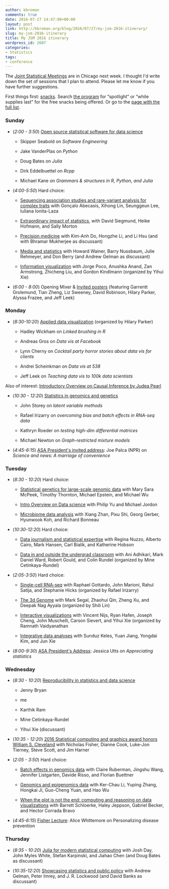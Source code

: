 ```yaml
---
author: kbroman
comments: true
date: 2016-07-27 14:47:08+00:00
layout: post
link: http://kbroman.org/blog/2016/07/27/my-jsm-2016-itinerary/
slug: my-jsm-2016-itinerary
title: My JSM 2016 itinerary
wordpress_id: 2607
categories:
- Statistics
tags:
- conference
---
```


The [Joint Statistical Meetings](https://www.amstat.org/meetings/jsm/2016/) are in Chicago next week. I thought I'd write down the set of sessions that I plan to attend. Please let me know if you have further suggestions.

First things first: [snacks](https://www.amstat.org/meetings/jsm/2016/spotlightchicago.cfm). Search [the program](https://www.amstat.org/meetings/jsm/2016/onlineprogram/index.cfm) for “spotlight” or “while supplies last” for the free snacks being offered. Or go to the [page with the full list](https://www.amstat.org/meetings/jsm/2016/spotlightchicago.cfm).

<!-- more -->


### Sunday





	
  * (_2:00 - 3:50_) [Open source statistical software for data science](https://www.amstat.org/meetings/jsm/2016/onlineprogram/ActivityDetails.cfm?SessionID=212387)

	
    * Skipper Seabold on _Software Engineering_

	
    * Jake VanderPlas on _Python_

	
    * Doug Bates on _Julia_

	
    * Dirk Eddelbuettel on _Rcpp_

	
    * Michael Kane on _Grammars & structures in R, Python, and Julia_




	
  * (_4:00-5:50_) Hard choice:

	
    * [Sequencing association studies and rare-variant analysis for complex traits](https://www.amstat.org/meetings/jsm/2016/onlineprogram/ActivityDetails.cfm?SessionID=212571) with Gonçalo Abecasis, Xihong Lin, Seunggeun Lee, Iuliana Ionita-Laza

	
    * [Extraordinary impact of statistics](https://www.amstat.org/meetings/jsm/2016/onlineprogram/ActivityDetails.cfm?SessionID=212579), with David Siegmund, Heike Hofmann, and Sally Morton

	
    * [Precision medicine](https://www.amstat.org/meetings/jsm/2016/onlineprogram/ActivityDetails.cfm?SessionID=212531) with Kim-Anh Do, Hongzhe Li, and Li Hsu (and with Bhramar Mukherjee as discussant)

	
    * [Media and statistics](https://www.amstat.org/meetings/jsm/2016/onlineprogram/ActivityDetails.cfm?SessionID=212366) with Howard Wainer, Barry Nussbaum, Julie Rehmeyer, and Don Berry (and Andrew Gelman as discussant)

	
    * [Information visualization](https://www.amstat.org/meetings/jsm/2016/onlineprogram/ActivityDetails.cfm?SessionID=212554) with Jorge Poco, Anushka Anand, Zan Armstrong, Zhicheng Liu, and Gordon Kindlmann (organized by Yihui Xie)




	
  * (_6:00 - 8:00_) Opening Mixer & [Invited posters](https://www.amstat.org/meetings/jsm/2016/onlineprogram/ActivityDetails.cfm?SessionID=213079) (featuring Garrentt Grolemund, Tian Zheng, Liz Sweeney, David Robinson, Hilary Parker, Alyssa Frazee, and Jeff Leek)




### Monday





	
  * (_8:30-10:20_) [Applied data visualization](https://www.amstat.org/meetings/jsm/2016/onlineprogram/ActivityDetails.cfm?SessionID=212543) (organized by Hilary Parker)

	
    * Hadley Wickham on _Linked brushing in R_

	
    * Andreas Gros on _Data vis at Facebook_

	
    * Lynn Cherny on _Cocktail party horror stories about data vis for clients_

	
    * Andrei Scheinkman on _Data vis at 538_

	
    * Jeff Leek on _Teaching data vis to 100k data scientists_


Also of interest: [Introductory Overview on Causal Inference by Judea Pearl](https://www.amstat.org/meetings/jsm/2016/onlineprogram/ActivityDetails.cfm?SessionID=212462)

	
  * (_10:30 - 12:20_) [Statistics in genomics and genetics](https://www.amstat.org/meetings/jsm/2016/onlineprogram/ActivityDetails.cfm?SessionID=212335)

	
    * John Storey on _latent variable methods_

	
    * Rafael Irizarry on _overcoming bias and batch effects in RNA-seq data_

	
    * Kathryn Roeder on _testing high-dim differential matrices_

	
    * Michael Newton on _Graph-restricted mixture models_




	
  * (_4:45-6:15_) [ASA President's invited address](https://www.amstat.org/meetings/jsm/2016/onlineprogram/ActivityDetails.cfm?SessionID=212656): Joe Palca (NPR) on _Science and news: A marriage of convenience_




### Tuesday





	
  * (_8:30 - 10:20_) Hard choice:

	
    * [Statistical genetics for large-scale genomic data](https://www.amstat.org/meetings/jsm/2016/onlineprogram/ActivityDetails.cfm?SessionID=212431) with Mary Sara McPeek, Timothy Thornton, Michael Epstein, and Michael Wu

	
    * [Intro Overview on Data science](https://www.amstat.org/meetings/jsm/2016/onlineprogram/ActivityDetails.cfm?SessionID=212463) with Philip Yu and Michael Jordon

	
    * [Microbiome data analysis](https://www.amstat.org/meetings/jsm/2016/onlineprogram/ActivityDetails.cfm?SessionID=212804) with Xiang Zhan, Pixu Shi, Georg Gerber, Hyunwook Koh, and Richard Bonneau




	
  * (_10:30-12:20_) Hard choice:

	
    * [Data journalism and statistical expertise](https://www.amstat.org/meetings/jsm/2016/onlineprogram/ActivityDetails.cfm?SessionID=212466) with Regina Nuzzo, Alberto Cairo, Mark Hansen, Carl Bialik, and Katherine Hobson

	
    * [Data in and outside the undergrad classroom](https://www.amstat.org/meetings/jsm/2016/onlineprogram/ActivityDetails.cfm?SessionID=212444) with Ani Adhikari, Mark Daniel Ward, Robert Gould, and Colin Rundel (organized by Mine Cetinkaya-Rundel)




	
  * (_2:05-3:50_) Hard choice:

	
    * [Single-cell RNA-seq](https://www.amstat.org/meetings/jsm/2016/onlineprogram/ActivityDetails.cfm?SessionID=212483) with Raphael Gottardo, John Marioni, Rahul Satija, and Stephanie Hicks (organized by Rafael Irizarry)

	
    * [The 3d Genome](https://www.amstat.org/meetings/jsm/2016/onlineprogram/ActivityDetails.cfm?SessionID=212415) with Mark Segal, Zhaohui Qin, Zheng Xu, and Deepak Nag Ayyala (organized by Shili Lin)

	
    * [Interactive visualizations](https://www.amstat.org/meetings/jsm/2016/onlineprogram/ActivityDetails.cfm?SessionID=212551) with Vincent Nijs, Ryan Hafen, Joseph Cheng, John Muschelli, Carson Sievert, and Yihui Xie (organized by Ramnath Vaidyanathan

	
    * [Integrative data analyses](https://www.amstat.org/meetings/jsm/2016/onlineprogram/ActivityDetails.cfm?SessionID=212715) with Sunduz Keles, Yuan Jiang, Yongdai Kim, and Jun Xie




	
  * (_8:00-9:30_) [ASA President's Address](https://www.amstat.org/meetings/jsm/2016/onlineprogram/ActivityDetails.cfm?SessionID=212655): Jessica Utts on _Appreciating statistics_




### Wednesday





	
  * (_8:30 - 10:20_) [Reproducibility in statistics and data science](https://www.amstat.org/meetings/jsm/2016/onlineprogram/ActivityDetails.cfm?SessionID=212538)

	
    * Jenny Bryan

	
    * me

	
    * Karthik Ram

	
    * Mine Cetinkaya-Rundel

	
    * Yihui Xie (discussant)




	
  * (_10:35 - 12:20_) [2016 Statistical computing and graphics award honors William S. Cleveland](https://www.amstat.org/meetings/jsm/2016/onlineprogram/ActivityDetails.cfm?SessionID=212769) with Nicholas Fisher, Dianne Cook, Luke-Jon Tierney, Steve Scott, and Jim Harner

	
  * (_2:05 - 3:50_) Hard choice:

	
    * [Batch effects in genomics data](https://www.amstat.org/meetings/jsm/2016/onlineprogram/ActivityDetails.cfm?SessionID=212439) with Claire Ruberman, Jingshu Wang, Jennifer Listgarten, Davide Risso, and Florian Buettner

	
    * [Genomics and epigenomics data](https://www.amstat.org/meetings/jsm/2016/onlineprogram/ActivityDetails.cfm?SessionID=212489) with Ker-Chau Li, Yuping Zhang, Hongkai Ji, Guo-Cheng Yuan, and Hao Wu

	
    * [When the plot is not the end: computing and reasoning on data visualizations](https://www.amstat.org/meetings/jsm/2016/onlineprogram/ActivityDetails.cfm?SessionID=212826) with Barrett Schloerke, Haley Jeppson, Gabriel Becker, and Hector Corrada Bravo




	
  * (_4:45-6:15_) [Fisher Lecture](https://www.amstat.org/meetings/jsm/2016/onlineprogram/ActivityDetails.cfm?SessionID=212657): Alice Whittemore on Personalizing disease prevention




### Thursday





	
  * (_8:35 - 10:20_) [Julia for modern statistical computing](https://www.amstat.org/meetings/jsm/2016/onlineprogram/ActivityDetails.cfm?SessionID=212487) with Josh Day, John Myles White, Stefan Karpinski, and Jiahao Chen (and Doug Bates as discussant)

	
  * (_10:35-12:20_) [Showcasing statistics and public policy](https://www.amstat.org/meetings/jsm/2016/onlineprogram/ActivityDetails.cfm?SessionID=212302) with Andrew Gelman, Peter Imrey, and J. R. Lockwood (and David Banks as discussant)



